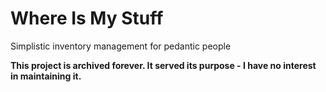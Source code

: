 # Where Is My Stuff
Simplistic inventory management for pedantic people

**This project is archived forever. It served its purpose - I have no interest in maintaining it.**
